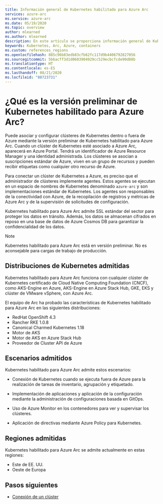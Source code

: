 ```yaml
---
title: Información general de Kubernetes habilitado para Azure Arc
services: azure-arc
ms.service: azure-arc
ms.date: 05/19/2020
ms.topic: overview
author: mlearned
ms.author: mlearned
description: En este artículo se proporciona información general de Kubernetes habilitado para Azure Arc.
keywords: Kubernetes, Arc, Azure, containers
ms.custom: references_regions
ms.openlocfilehash: 885c96b83edb83cfb62fc117d9b4406792827056
ms.sourcegitcommit: 5b6acff3d1d0603904929cc529ecbcfcde90d88b
ms.translationtype: HT
ms.contentlocale: es-ES
ms.lasthandoff: 08/21/2020
ms.locfileid: "88723731"
---
```

# <a name="what-is-azure-arc-enabled-kubernetes-preview"></a>¿Qué es la versión preliminar de Kubernetes habilitado para Azure Arc?

Puede asociar y configurar clústeres de Kubernetes dentro o fuera de Azure mediante la versión preliminar de Kubernetes habilitado para Azure Arc. Cuando un clúster de Kubernetes esté asociado a Azure Arc, aparecerá en Azure Portal. Tendrá un identificador de Azure Resource Manager y una identidad administrada. Los clústeres se asocian a suscripciones estándar de Azure, viven en un grupo de recursos y pueden recibir etiquetas como cualquier otro recurso de Azure. 

Para conectar un clúster de Kubernetes a Azure, es preciso que el administrador de clústeres implemente agentes. Estos agentes se ejecutan en un espacio de nombres de Kubernetes denominado `azure-arc` y son implementaciones estándar de Kubernetes. Los agentes son responsables de la conectividad con Azure, de la recopilación de registros y métricas de Azure Arc y de la supervisión de solicitudes de configuración. 

Kubernetes habilitado para Azure Arc admite SSL estándar del sector para proteger los datos en tránsito. Además, los datos se almacenan cifrados en reposo en una base de datos de Azure Cosmos DB para garantizar la confidencialidad de los datos.
 
> [!NOTE]
> Kubernetes habilitado para Azure Arc está en versión preliminar. No es aconsejable para cargas de trabajo de producción.

## <a name="supported-kubernetes-distributions"></a>Distribuciones de Kubernetes admitidas

Kubernetes habilitado para Azure Arc funciona con cualquier clúster de Kubernetes certificado de Cloud Native Computing Foundation (CNCF), como AKS-Engine en Azure, AKS-Engine en Azure Stack Hub, GKE, EKS y clúster de VMware vSphere, con Azure Arc.

El equipo de Arc ha probado las características de Kubernetes habilitado para Azure Arc en las siguientes distribuciones:
* RedHat OpenShift 4.3
* Rancher RKE 1.0.8
* Canonical Charmed Kubernetes 1.18
* Motor de AKS
* Motor de AKS en Azure Stack Hub
* Proveedor de Cluster API de Azure

## <a name="supported-scenarios"></a>Escenarios admitidos 

Kubernetes habilitado para Azure Arc admite estos escenarios: 

* Conexión de Kubernetes cuando se ejecuta fuera de Azure para la realización de tareas de inventario, agrupación y etiquetado.

* Implementación de aplicaciones y aplicación de la configuración mediante la administración de configuraciones basada en GitOps. 

* Uso de Azure Monitor en los contenedores para ver y supervisar los clústeres. 

* Aplicación de directivas mediante Azure Policy para Kubernetes. 

## <a name="supported-regions"></a>Regiones admitidas 

Kubernetes habilitado para Azure Arc se admite actualmente en estas regiones: 

* Este de EE. UU. 
* Oeste de Europa

## <a name="next-steps"></a>Pasos siguientes

* [Conexión de un clúster](./connect-cluster.md)
